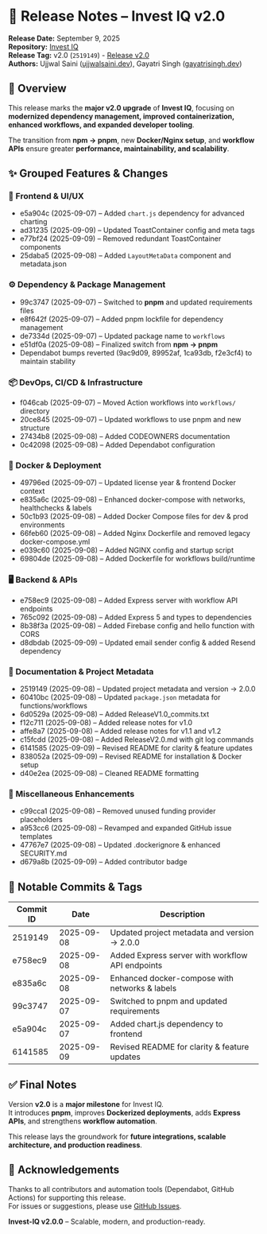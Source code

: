 # 🚀 Release Notes – Invest IQ v2.0

**Release Date:** September 9, 2025  
**Repository:** [Invest IQ](https://github.com/UjjwalSaini07/InvestIQ)  
**Release Tag:** v2.0 (`2519149`) - [Release v2.0](https://github.com/UjjwalSaini07/InvestIQ/releases/tag/v2.0.0)  
**Authors:** Ujjwal Saini ([ujjwalsaini.dev](https://ujjwalsaini.dev)), Gayatri Singh ([gayatrisingh.dev](https://portfolio-gayatri-singhs-projects.vercel.app/))

## 📌 Overview

This release marks the **major v2.0 upgrade** of **Invest IQ**, focusing on **modernized dependency management, improved containerization, enhanced workflows, and expanded developer tooling**.

The transition from **npm → pnpm**, new **Docker/Nginx setup**, and **workflow APIs** ensure greater **performance, maintainability, and scalability**.


## ✨ Grouped Features & Changes

### 🎨 Frontend & UI/UX

- e5a904c (2025-09-07) – Added `chart.js` dependency for advanced charting
- ad31235 (2025-09-09) – Updated ToastContainer config and meta tags
- e77bf24 (2025-09-09) – Removed redundant ToastContainer components
- 25daba5 (2025-09-08) – Added `LayoutMetaData` component and metadata.json

### ⚙️ Dependency & Package Management

- 99c3747 (2025-09-07) – Switched to **pnpm** and updated requirements files
- e8f642f (2025-09-07) – Added pnpm lockfile for dependency management
- de7334d (2025-09-07) – Updated package name to `workflows`
- e51df0a (2025-09-08) – Finalized switch from **npm → pnpm**
- Dependabot bumps reverted (9ac9d09, 89952af, 1ca93db, f2e3cf4) to maintain stability

### 📦 DevOps, CI/CD & Infrastructure

- f046cab (2025-09-07) – Moved Action workflows into `workflows/` directory
- 20ce845 (2025-09-07) – Updated workflows to use pnpm and new structure
- 27434b8 (2025-09-08) – Added CODEOWNERS documentation
- 0c42098 (2025-09-08) – Added Dependabot configuration

### 🐳 Docker & Deployment

- 49796ed (2025-09-07) – Updated license year & frontend Docker context
- e835a6c (2025-09-08) – Enhanced docker-compose with networks, healthchecks & labels
- 50c1b93 (2025-09-08) – Added Docker Compose files for dev & prod environments
- 66feb60 (2025-09-08) – Added Nginx Dockerfile and removed legacy docker-compose.yml
- e039c60 (2025-09-08) – Added NGINX config and startup script
- 69804de (2025-09-08) – Added Dockerfile for workflows build/runtime

### 🖥️ Backend & APIs

- e758ec9 (2025-09-08) – Added Express server with workflow API endpoints
- 765c092 (2025-09-08) – Added Express 5 and types to dependencies
- 8b38f3a (2025-09-08) – Added Firebase config and hello function with CORS
- d8dbdab (2025-09-09) – Updated email sender config & added Resend dependency

### 📝 Documentation & Project Metadata

- 2519149 (2025-09-08) – Updated project metadata and version → 2.0.0
- 60410bc (2025-09-08) – Updated `package.json` metadata for functions/workflows
- 6d0529a (2025-09-08) – Added ReleaseV1.0_commits.txt
- f12c711 (2025-09-08) – Added release notes for v1.0
- affe8a7 (2025-09-08) – Added release notes for v1.1 and v1.2
- c15fcdd (2025-09-08) – Added ReleaseV2.0.md with git log commands
- 6141585 (2025-09-09) – Revised README for clarity & feature updates
- 838052a (2025-09-09) – Revised README for installation & Docker setup
- d40e2ea (2025-09-08) – Cleaned README formatting

### 📂 Miscellaneous Enhancements

- c99cca1 (2025-09-08) – Removed unused funding provider placeholders
- a953cc6 (2025-09-08) – Revamped and expanded GitHub issue templates
- 47767e7 (2025-09-08) – Updated .dockerignore & enhanced SECURITY.md
- d679a8b (2025-09-09) – Added contributor badge


## 📂 Notable Commits & Tags

| Commit ID | Date       | Description                                      |
| --------- | ---------- | ------------------------------------------------ |
| 2519149   | 2025-09-08 | Updated project metadata and version → 2.0.0     |
| e758ec9   | 2025-09-08 | Added Express server with workflow API endpoints |
| e835a6c   | 2025-09-08 | Enhanced docker-compose with networks & labels   |
| 99c3747   | 2025-09-07 | Switched to pnpm and updated requirements        |
| e5a904c   | 2025-09-07 | Added chart.js dependency to frontend            |
| 6141585   | 2025-09-09 | Revised README for clarity & feature updates     |


## ✅ Final Notes

Version **v2.0** is a **major milestone** for Invest IQ.  
It introduces **pnpm**, improves **Dockerized deployments**, adds **Express APIs**, and strengthens **workflow automation**.

This release lays the groundwork for **future integrations, scalable architecture, and production readiness**.


## 🙏 Acknowledgements

Thanks to all contributors and automation tools (Dependabot, GitHub Actions) for supporting this release.  
For issues or suggestions, please use [GitHub Issues](https://github.com/UjjwalSaini07/InvestIQ/issues).

**Invest-IQ v2.0.0** – Scalable, modern, and production-ready.
